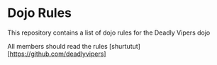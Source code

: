 Dojo Rules
==========

This repository contains a list of dojo rules for the Deadly Vipers dojo

All members should read the rules
[shurtutut][https://github.com/deadlyvipers]
